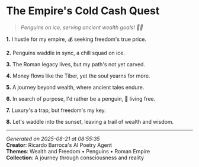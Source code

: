 # The Empire's Cold Cash Quest

> *Penguins on ice, serving ancient wealth goals! 🥶💎*

**1.** I hustle for my empire, 💰 seeking freedom's true price.


**2.** Penguins waddle in sync, a chill squad on ice.


**3.** The Roman legacy lives, but my path's not yet carved.


**4.** Money flows like the Tiber, yet the soul yearns for more.


**5.** A journey beyond wealth, where ancient tales endure.


**6.** In search of purpose, I'd rather be a penguin, 🐧 living free.


**7.** Luxury's a trap, but freedom's my key.


**8.** Let's waddle into the sunset, leaving a trail of wealth and wisdom.



---

*Generated on 2025-08-21 at 08:55:35*  
**Creator**: Ricardo Barroca's AI Poetry Agent  
**Themes**: Wealth and Freedom • Penguins • Roman Empire  
**Collection**: A journey through consciousness and reality
